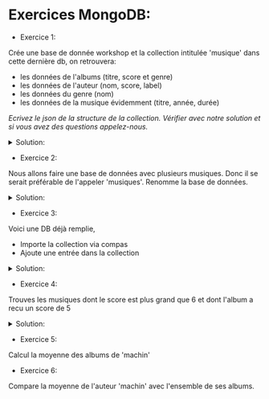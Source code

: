 # Exercices MongoDB:

*  Exercice 1: 

Crée une base de donnée workshop et la collection intitulée 'musique' dans cette dernière db, on retrouvera:

- les données de l'albums (titre, score et genre)
- les données de l'auteur (nom, score, label)
- les données du genre (nom)
- les données de la musique évidemment (titre, année, durée)

*Ecrivez le json de la structure de la collection. Vérifier avec notre solution et si vous avez des questions appelez-nous.*

<details>

<summary>Solution:</summary>

<pre><code>
use workshop
db.createCollection('musique')
</code></pre>

<pre><code>
{ 
  "titre" : "Deathgrip",
  "année" : "2016",
  "durée" : "4 : 24",
  "genre" : [ 
    { 
      "nom" : "Metalcore"
    }
  ],
  "auteurs": [ 
    {
      "nom": "Fit For A King",
      "score": 8,
      "label": "Solid State"
    }
  ],
  "albums": [
    {
      "titre" : "Deathgrip",
      "score" : 8,
      "genre" : [
        { 
          "nom" : "Metalcore"
        }
      ]
    }
  ]
}
</code></pre>

</details>

* Exercice 2: 

Nous allons faire une base de données avec plusieurs musiques. Donc il se serait préférable de l'appeler 'musiques'.
Renomme la base de données.

<details>

<summary>Solution:</summary>

<pre><code>
db.musique.renameCollection("musiques", true)
</code></pre>

</details>

* Exercice 3: 

Voici une DB déjà remplie, 
 
  * Importe la collection via compas 
  * Ajoute une entrée dans la collection 
 
<details>
<summary>Solution:</summary>
<pre><code>
db.musiques.insert({ 
  titre : "Deathgrip",
  année : "2016",
  durée : "4 : 24",
  genre : [ 
    { 
      nom : "Metalcore"
    }
  ],
  auteurs: [ 
    {
      nom: "Fit For A King",
      score: 8,
      label: "Solid State"
    }
  ],
  albums: [
    {
      titre : "Deathgrip",
      score : 8,
      genre : [
        { 
          nom :"Metalcore"
        }
      ]
    }
  ]
})
</code></pre>
</details>

* Exercice 4: 

Trouves les musiques dont le score est plus grand que 6 et dont l'album a recu un score de 5

<details>
<summary>Solution:</summary>

` db.musiques.find({ $and: [ { "auteurs.score": {$gte:6} }, { "albums.score":5 } ] } ).pretty()`

</details>

* Exercice 5: 

Calcul la moyenne des albums de 'machin'

* Exercice 6: 

Compare la moyenne de l'auteur 'machin' avec l'ensemble de ses albums. 
